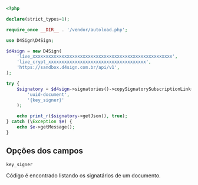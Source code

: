 ```php
<?php

declare(strict_types=1);

require_once __DIR__ . '/vendor/autoload.php';

use D4Sign\D4Sign;

$d4sign = new D4Sign(
    'live_xxxxxxxxxxxxxxxxxxxxxxxxxxxxxxxxxxxxxxxxxxxxxxxxxxxxx',
    'live_crypt_xxxxxxxxxxxxxxxxxxxxxxxxxxxxxxxxxxxxx',
    'https://sandbox.d4sign.com.br/api/v1',
);

try {
    $signatory = $d4sign->signatories()->copySignatorySubscriptionLink(
        'uuid-document',
        '{key_signer}'
    );

    echo print_r($signatory->getJson(), true);
} catch (\Exception $e) {
    echo $e->getMessage();
}
```

## Opções dos campos

`key_signer`

Código é encontrado listando os signatários de um documento.
